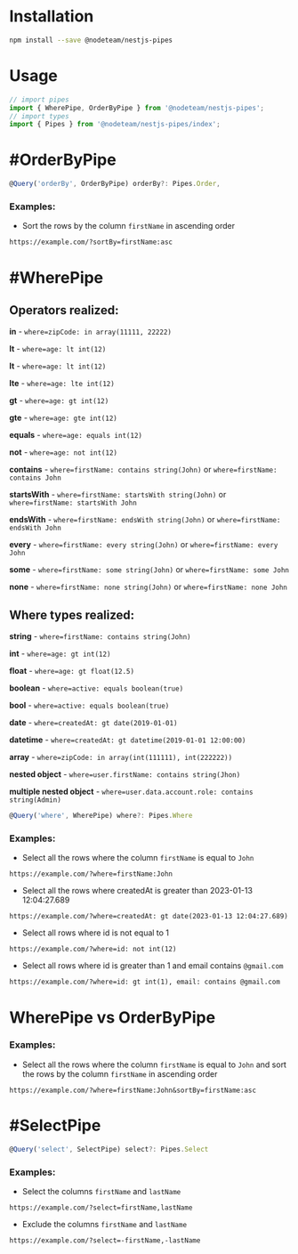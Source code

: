 # Installation

```bash
npm install --save @nodeteam/nestjs-pipes
```

# Usage

```typescript
// import pipes
import { WherePipe, OrderByPipe } from '@nodeteam/nestjs-pipes';
// import types
import { Pipes } from '@nodeteam/nestjs-pipes/index';
```

# #OrderByPipe

```typescript
@Query('orderBy', OrderByPipe) orderBy?: Pipes.Order,
```

### Examples:

* Sort the rows by the column `firstName` in ascending order
```
https://example.com/?sortBy=firstName:asc
```


# #WherePipe

## Operators realized:

**in** - `where=zipCode: in array(11111, 22222)`

**lt** - `where=age: lt int(12)`

**lt** - `where=age: lt int(12)`

**lte** - `where=age: lte int(12)`

**gt** - `where=age: gt int(12)`

**gte** - `where=age: gte int(12)`

**equals** - `where=age: equals int(12)`

**not** - `where=age: not int(12)`

**contains** - `where=firstName: contains string(John)` or `where=firstName: contains John`

**startsWith** - `where=firstName: startsWith string(John)` or `where=firstName: startsWith John`

**endsWith** - `where=firstName: endsWith string(John)` or `where=firstName: endsWith John`

**every** - `where=firstName: every string(John)` or `where=firstName: every John`

**some** - `where=firstName: some string(John)` or `where=firstName: some John`

**none** - `where=firstName: none string(John)` or `where=firstName: none John`

## Where types realized:

**string** - `where=firstName: contains string(John)`

**int** - `where=age: gt int(12)`

**float** - `where=age: gt float(12.5)`

**boolean** - `where=active: equals boolean(true)`

**bool** - `where=active: equals boolean(true)`

**date** - `where=createdAt: gt date(2019-01-01)`

**datetime** - `where=createdAt: gt datetime(2019-01-01 12:00:00)`

**array** - `where=zipCode: in array(int(111111), int(222222))`

**nested object** - `where=user.firstName: contains string(Jhon)`

**multiple nested object** - `where=user.data.account.role: contains string(Admin)`

```typescript
@Query('where', WherePipe) where?: Pipes.Where
```

### Examples:

* Select all the rows where the column `firstName` is equal to `John`
```
https://example.com/?where=firstName:John
```

* Select all the rows where createdAt is greater than 2023-01-13 12:04:27.689
```
https://example.com/?where=createdAt: gt date(2023-01-13 12:04:27.689)
```

* Select all rows where id is not equal to 1
```
https://example.com/?where=id: not int(12)
```

* Select all rows where id is greater than 1 and email contains `@gmail.com`
```
https://example.com/?where=id: gt int(1), email: contains @gmail.com
```

# WherePipe vs OrderByPipe

### Examples:

* Select all the rows where the column `firstName` is equal to `John` and sort the rows by the column `firstName` in ascending order
```
https://example.com/?where=firstName:John&sortBy=firstName:asc
```

# #SelectPipe

```typescript
@Query('select', SelectPipe) select?: Pipes.Select
```

### Examples:

* Select the columns `firstName` and `lastName`
```
https://example.com/?select=firstName,lastName
```

* Exclude the columns `firstName` and `lastName`

```
https://example.com/?select=-firstName,-lastName
```
